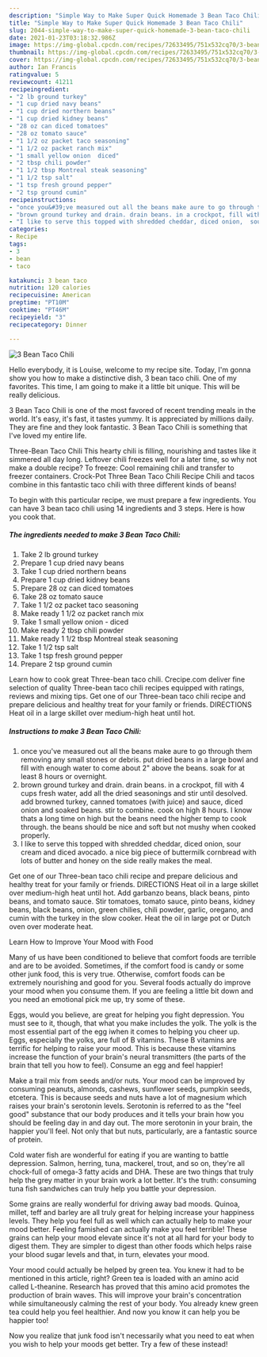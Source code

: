 ```yaml
---
description: "Simple Way to Make Super Quick Homemade 3 Bean Taco Chili"
title: "Simple Way to Make Super Quick Homemade 3 Bean Taco Chili"
slug: 2044-simple-way-to-make-super-quick-homemade-3-bean-taco-chili
date: 2021-01-23T03:18:32.986Z
image: https://img-global.cpcdn.com/recipes/72633495/751x532cq70/3-bean-taco-chili-recipe-main-photo.jpg
thumbnail: https://img-global.cpcdn.com/recipes/72633495/751x532cq70/3-bean-taco-chili-recipe-main-photo.jpg
cover: https://img-global.cpcdn.com/recipes/72633495/751x532cq70/3-bean-taco-chili-recipe-main-photo.jpg
author: Ian Francis
ratingvalue: 5
reviewcount: 41211
recipeingredient:
- "2 lb ground turkey"
- "1 cup dried navy beans"
- "1 cup dried northern beans"
- "1 cup dried kidney beans"
- "28 oz can diced tomatoes"
- "28 oz tomato sauce"
- "1 1/2 oz packet taco seasoning"
- "1 1/2 oz packet ranch mix"
- "1 small yellow onion  diced"
- "2 tbsp chili powder"
- "1 1/2 tbsp Montreal steak seasoning"
- "1 1/2 tsp salt"
- "1 tsp fresh ground pepper"
- "2 tsp ground cumin"
recipeinstructions:
- "once you&#39;ve measured out all the beans make aure to go through them removing any small stones or debris. put dried beans in a large bowl and fill with enough water to come about 2&#34; above the beans. soak for at least 8 hours or overnight."
- "brown ground turkey and drain. drain beans. in a crockpot, fill with 4 cups fresh water, add all the dried seasonings and stir until desolved. add browned turkey, canned tomatoes (with juice) and sauce, diced onion and soaked beans. stir to combine.  cook on high 8 hours. I know thats a long time on high but the beans need the higher temp to cook through. the beans should be nice and soft but not mushy when cooked properly."
- "I like to serve this topped with shredded cheddar, diced onion,  sour cream and diced avocado.  a nice big piece of buttermilk cornbread with lots of butter and honey on the side really makes the meal."
categories:
- Recipe
tags:
- 3
- bean
- taco

katakunci: 3 bean taco 
nutrition: 120 calories
recipecuisine: American
preptime: "PT10M"
cooktime: "PT46M"
recipeyield: "3"
recipecategory: Dinner

---
```



![3 Bean Taco Chili](https://img-global.cpcdn.com/recipes/72633495/751x532cq70/3-bean-taco-chili-recipe-main-photo.jpg)

Hello everybody, it is Louise, welcome to my recipe site. Today, I'm gonna show you how to make a distinctive dish, 3 bean taco chili. One of my favorites. This time, I am going to make it a little bit unique. This will be really delicious.

3 Bean Taco Chili is one of the most favored of recent trending meals in the world. It's easy, it's fast, it tastes yummy. It is appreciated by millions daily. They are fine and they look fantastic. 3 Bean Taco Chili is something that I've loved my entire life.

Three-Bean Taco Chili This hearty chili is filling, nourishing and tastes like it simmered all day long. Leftover chili freezes well for a later time, so why not make a double recipe? To freeze: Cool remaining chili and transfer to freezer containers. Crock-Pot Three Bean Taco Chili Recipe Chili and tacos combine in this fantastic taco chili with three different kinds of beans!


To begin with this particular recipe, we must prepare a few ingredients. You can have 3 bean taco chili using 14 ingredients and 3 steps. Here is how you cook that.

<!--inarticleads1-->

##### The ingredients needed to make 3 Bean Taco Chili:

1. Take 2 lb ground turkey
1. Prepare 1 cup dried navy beans
1. Take 1 cup dried northern beans
1. Prepare 1 cup dried kidney beans
1. Prepare 28 oz can diced tomatoes
1. Take 28 oz tomato sauce
1. Take 1 1/2 oz packet taco seasoning
1. Make ready 1 1/2 oz packet ranch mix
1. Take 1 small yellow onion - diced
1. Make ready 2 tbsp chili powder
1. Make ready 1 1/2 tbsp Montreal steak seasoning
1. Take 1 1/2 tsp salt
1. Take 1 tsp fresh ground pepper
1. Prepare 2 tsp ground cumin


Learn how to cook great Three-bean taco chili. Crecipe.com deliver fine selection of quality Three-bean taco chili recipes equipped with ratings, reviews and mixing tips. Get one of our Three-bean taco chili recipe and prepare delicious and healthy treat for your family or friends. DIRECTIONS Heat oil in a large skillet over medium-high heat until hot. 

<!--inarticleads2-->

##### Instructions to make 3 Bean Taco Chili:

1. once you&#39;ve measured out all the beans make aure to go through them removing any small stones or debris. put dried beans in a large bowl and fill with enough water to come about 2&#34; above the beans. soak for at least 8 hours or overnight.
1. brown ground turkey and drain. drain beans. in a crockpot, fill with 4 cups fresh water, add all the dried seasonings and stir until desolved. add browned turkey, canned tomatoes (with juice) and sauce, diced onion and soaked beans. stir to combine.  cook on high 8 hours. I know thats a long time on high but the beans need the higher temp to cook through. the beans should be nice and soft but not mushy when cooked properly.
1. I like to serve this topped with shredded cheddar, diced onion,  sour cream and diced avocado.  a nice big piece of buttermilk cornbread with lots of butter and honey on the side really makes the meal.


Get one of our Three-bean taco chili recipe and prepare delicious and healthy treat for your family or friends. DIRECTIONS Heat oil in a large skillet over medium-high heat until hot. Add garbanzo beans, black beans, pinto beans, and tomato sauce. Stir tomatoes, tomato sauce, pinto beans, kidney beans, black beans, onion, green chilies, chili powder, garlic, oregano, and cumin with the turkey in the slow cooker. Heat the oil in large pot or Dutch oven over moderate heat. 

Learn How to Improve Your Mood with Food


Many of us have been conditioned to believe that comfort foods are terrible and are to be avoided. Sometimes, if the comfort food is candy or some other junk food, this is very true. Otherwise, comfort foods can be extremely nourishing and good for you. Several foods actually do improve your mood when you consume them. If you are feeling a little bit down and you need an emotional pick me up, try some of these.

Eggs, would you believe, are great for helping you fight depression. You must see to it, though, that what you make includes the yolk. The yolk is the most essential part of the egg iwhen it comes to helping you cheer up. Eggs, especially the yolks, are full of B vitamins. These B vitamins are terrific for helping to raise your mood. This is because these vitamins increase the function of your brain's neural transmitters (the parts of the brain that tell you how to feel). Consume an egg and feel happier!

Make a trail mix from seeds and/or nuts. Your mood can be improved by consuming peanuts, almonds, cashews, sunflower seeds, pumpkin seeds, etcetera. This is because seeds and nuts have a lot of magnesium which raises your brain's serotonin levels. Serotonin is referred to as the "feel good" substance that our body produces and it tells your brain how you should be feeling day in and day out. The more serotonin in your brain, the happier you'll feel. Not only that but nuts, particularly, are a fantastic source of protein.

Cold water fish are wonderful for eating if you are wanting to battle depression. Salmon, herring, tuna, mackerel, trout, and so on, they're all chock-full of omega-3 fatty acids and DHA. These are two things that truly help the grey matter in your brain work a lot better. It's the truth: consuming tuna fish sandwiches can truly help you battle your depression. 

Some grains are really wonderful for driving away bad moods. Quinoa, millet, teff and barley are all truly great for helping increase your happiness levels. They help you feel full as well which can actually help to make your mood better. Feeling famished can actually make you feel terrible! These grains can help your mood elevate since it's not at all hard for your body to digest them. They are simpler to digest than other foods which helps raise your blood sugar levels and that, in turn, elevates your mood.

Your mood could actually be helped by green tea. You knew it had to be mentioned in this article, right? Green tea is loaded with an amino acid called L-theanine. Research has proved that this amino acid promotes the production of brain waves. This will improve your brain's concentration while simultaneously calming the rest of your body. You already knew green tea could help you feel healthier. And now you know it can help you be happier too!

Now you realize that junk food isn't necessarily what you need to eat when you wish to help your moods get better. Try a few of these instead!

